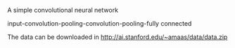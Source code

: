 A simple convolutional neural network

input-convolution-pooling-convolution-pooling-fully connected

The data can be downloaded in http://ai.stanford.edu/~amaas/data/data.zip
